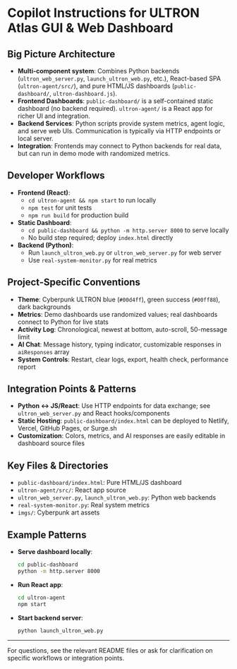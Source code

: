 # Copilot Instructions for ULTRON Atlas GUI & Web Dashboard

## Big Picture Architecture
- **Multi-component system**: Combines Python backends (`ultron_web_server.py`, `launch_ultron_web.py`, etc.), React-based SPA (`ultron-agent/src/`), and pure HTML/JS dashboards (`public-dashboard/`, `ultron-dashboard.js`).
- **Frontend Dashboards**: `public-dashboard/` is a self-contained static dashboard (no backend required). `ultron-agent/` is a React app for richer UI and integration.
- **Backend Services**: Python scripts provide system metrics, agent logic, and serve web UIs. Communication is typically via HTTP endpoints or local server.
- **Integration**: Frontends may connect to Python backends for real data, but can run in demo mode with randomized metrics.

## Developer Workflows
- **Frontend (React)**:
  - `cd ultron-agent && npm start` to run locally
  - `npm test` for unit tests
  - `npm run build` for production build
- **Static Dashboard**:
  - `cd public-dashboard && python -m http.server 8000` to serve locally
  - No build step required; deploy `index.html` directly
- **Backend (Python)**:
  - Run `launch_ultron_web.py` or `ultron_web_server.py` for web server
  - Use `real-system-monitor.py` for real metrics

## Project-Specific Conventions
- **Theme**: Cyberpunk ULTRON blue (`#00d4ff`), green success (`#00ff88`), dark backgrounds
- **Metrics**: Demo dashboards use randomized values; real dashboards connect to Python for live stats
- **Activity Log**: Chronological, newest at bottom, auto-scroll, 50-message limit
- **AI Chat**: Message history, typing indicator, customizable responses in `aiResponses` array
- **System Controls**: Restart, clear logs, export, health check, performance report

## Integration Points & Patterns
- **Python <-> JS/React**: Use HTTP endpoints for data exchange; see `ultron_web_server.py` and React hooks/components
- **Static Hosting**: `public-dashboard/index.html` can be deployed to Netlify, Vercel, GitHub Pages, or Surge.sh
- **Customization**: Colors, metrics, and AI responses are easily editable in dashboard source files

## Key Files & Directories
- `public-dashboard/index.html`: Pure HTML/JS dashboard
- `ultron-agent/src/`: React app source
- `ultron_web_server.py`, `launch_ultron_web.py`: Python web backends
- `real-system-monitor.py`: Real system metrics
- `imgs/`: Cyberpunk art assets

## Example Patterns
- **Serve dashboard locally**:
  ```sh
  cd public-dashboard
  python -m http.server 8000
  ```
- **Run React app**:
  ```sh
  cd ultron-agent
  npm start
  ```
- **Start backend server**:
  ```sh
  python launch_ultron_web.py
  ```

---
For questions, see the relevant README files or ask for clarification on specific workflows or integration points.
